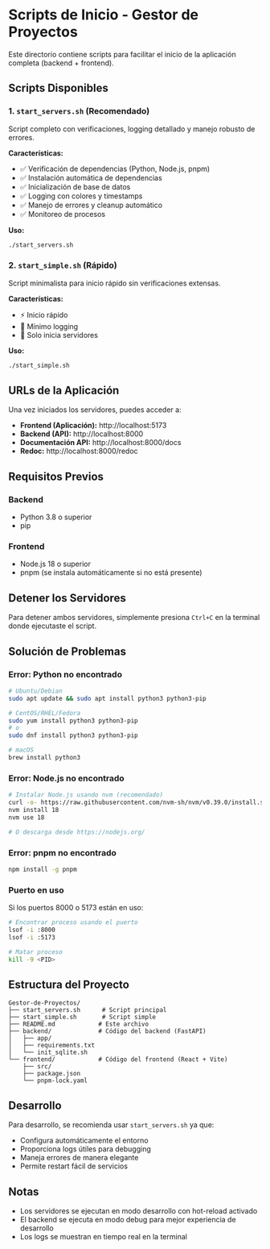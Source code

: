 # Scripts de Inicio - Gestor de Proyectos

Este directorio contiene scripts para facilitar el inicio de la aplicación completa (backend + frontend).

## Scripts Disponibles

### 1. `start_servers.sh` (Recomendado)
Script completo con verificaciones, logging detallado y manejo robusto de errores.

**Características:**
- ✅ Verificación de dependencias (Python, Node.js, pnpm)
- ✅ Instalación automática de dependencias
- ✅ Inicialización de base de datos
- ✅ Logging con colores y timestamps
- ✅ Manejo de errores y cleanup automático
- ✅ Monitoreo de procesos

**Uso:**
```bash
./start_servers.sh
```

### 2. `start_simple.sh` (Rápido)
Script minimalista para inicio rápido sin verificaciones extensas.

**Características:**
- ⚡ Inicio rápido
- 🔧 Mínimo logging
- 🎯 Solo inicia servidores

**Uso:**
```bash
./start_simple.sh
```

## URLs de la Aplicación

Una vez iniciados los servidores, puedes acceder a:

- **Frontend (Aplicación):** http://localhost:5173
- **Backend (API):** http://localhost:8000
- **Documentación API:** http://localhost:8000/docs
- **Redoc:** http://localhost:8000/redoc

## Requisitos Previos

### Backend
- Python 3.8 o superior
- pip

### Frontend
- Node.js 18 o superior
- pnpm (se instala automáticamente si no está presente)

## Detener los Servidores

Para detener ambos servidores, simplemente presiona `Ctrl+C` en la terminal donde ejecutaste el script.

## Solución de Problemas

### Error: Python no encontrado
```bash
# Ubuntu/Debian
sudo apt update && sudo apt install python3 python3-pip

# CentOS/RHEL/Fedora
sudo yum install python3 python3-pip
# o
sudo dnf install python3 python3-pip

# macOS
brew install python3
```

### Error: Node.js no encontrado
```bash
# Instalar Node.js usando nvm (recomendado)
curl -o- https://raw.githubusercontent.com/nvm-sh/nvm/v0.39.0/install.sh | bash
nvm install 18
nvm use 18

# O descarga desde https://nodejs.org/
```

### Error: pnpm no encontrado
```bash
npm install -g pnpm
```

### Puerto en uso
Si los puertos 8000 o 5173 están en uso:

```bash
# Encontrar proceso usando el puerto
lsof -i :8000
lsof -i :5173

# Matar proceso
kill -9 <PID>
```

## Estructura del Proyecto

```
Gestor-de-Proyectos/
├── start_servers.sh      # Script principal
├── start_simple.sh       # Script simple
├── README.md            # Este archivo
├── backend/             # Código del backend (FastAPI)
│   ├── app/
│   ├── requirements.txt
│   └── init_sqlite.sh
└── frontend/            # Código del frontend (React + Vite)
    ├── src/
    ├── package.json
    └── pnpm-lock.yaml
```

## Desarrollo

Para desarrollo, se recomienda usar `start_servers.sh` ya que:
- Configura automáticamente el entorno
- Proporciona logs útiles para debugging
- Maneja errores de manera elegante
- Permite restart fácil de servicios

## Notas

- Los servidores se ejecutan en modo desarrollo con hot-reload activado
- El backend se ejecuta en modo debug para mejor experiencia de desarrollo
- Los logs se muestran en tiempo real en la terminal

